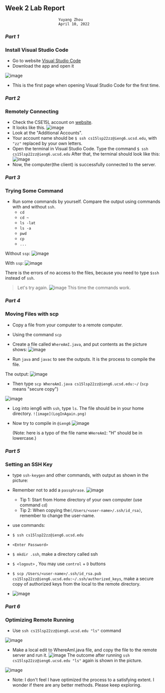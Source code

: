 ## **Week 2 Lab Report**
                            Yuyang Zhou
                            April 10, 2022

### *Part 1*
### Install Visual Studio Code
* Go to website [Visual Studio Code](https://code.visualstudio.com/)
* Download the app and open it

 ![image](Visual_Studio_Code.png)
 * This is the first page when opening Visual Studio Code for the first time.

### *Part 2*
### Remotely Connecting
* Check the CSE15L account on [website](https://sdacs.ucsd.edu/~icc/index.php). 
* It looks like this.
![image](Remote_Connect_Accout_Lookup.png)
* Look at the "Additional Accounts".
* Your account name should be `$ ssh cs15lsp22zz@ieng6.ucsd.edu`, with `"zz"` replaced by your own letters.
* Open the terminal in Visual Studio Code. Type the command 
        `$ ssh cs15lsp22zz@ieng6.ucsd.edu`
After that, the terminal should look like this:
![image](Remotely_Connect.png)
* Now, the computer(the client) is successfully connected to the server.

### *Part 3*
### Trying Some Command
* Run some commands by yourself. Compare the output using commands with and without `ssh`.
    * `cd` 
    * `cd ~`
    * `ls -lat`
    * `ls -a`
    * `pwd`
    * `cp`
    * `...`

Without `ssp`:
![image](Try_Command.png)

With `ssp`:
![image](Try_Command2.png)

There is the errors of no access to the files, because you need to type `$ssh` instead of `ssh`.

>Let's try again.
![image](SSH.png)
This time the commands work.

### *Part 4*
### Moving Files with scp
* Copy a file from your computer to a remote computer.
* Using the command `scp`
* Create a file called `WhereAmI.java`, and put contents as the picture shows:
![image](Where.png)

* Run `java` and `javac` to see the outputs. It is the process to compile the file.

The output:
![image](Runfile.png)


* Then type `scp WhereAmI.java cs15lsp22zz@ieng6.ucsd.edu:~/` 
    (`scp` means "secure copy")

![image](ScdPhoto.png)

* Log into ieng6 with `ssh`, type `ls`. The file should be in your home directory.
`
![image](LogInAgain.png)
`
* Now try to compile in `@ieng6`
![image](Compile.png)

    (Note: here is a typo of the file name `WHereAmI`: "H" should be in lowercase.)
   
### *Part 5*
### Setting an SSH Key
* type `ssh-keygen` and other commands, with output as shown in the picture:
* Remember not to add a `passphrase`.
![image](PublicKey2.png)
    * Tip 1: Start from Home directory of your own computer (use command `cd`)
    * Tip 2: When copying the`(/Users/<user-name>/.ssh/id_rsa)`, remember to change the user-name.

* use commands:
* `$ ssh cs15lsp22zz@ieng6.ucsd.edu`
* `<Enter Password>`
* `$ mkdir .ssh`, make a directory called ssh
* `$ <logout>` , You may use `control` + `D` buttons
* `$ scp /Users/<user-name>/.ssh/id_rsa.pub cs15lsp22zz@ieng6.ucsd.edu:~/.ssh/authorized_keys`,  make a secure copy of authorized keys from the local to the remote directory.
* ![image](mkdir.jpeg)



### *Part 6*
### Optimizing Remote Running
* Use `ssh cs15lsp22zz@ieng6.ucsd.edu "ls"` command

![image](Run.png)
* Make a local edit to WhereAmI.java file, and copy the file to the remote server and run it.
![image](MakeChange.png)
The outcome after running `ssh cs15lsp22zz@ieng6.ucsd.edu "ls"` again is shown in the picture.

![image](AfterChange.png)

  * Note: I don't feel I have optimized the process to a satisfying extent. I wonder if there are any better methods. Please keep exploring.


